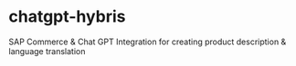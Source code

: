 # chatgpt-hybris
SAP Commerce &amp; Chat GPT Integration for creating product description & language translation
